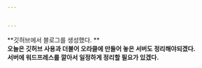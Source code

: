 ```yaml
---


---
```


<p>**깃허브에서 블로그를 생성했다. **<br>
<strong>오늘은 깃허브 사용과 더불어 오라클에 만들어 놓은 서버도 정리해야되겠다.</strong><br>
<strong>서버에 워드프레스를 깔아서 일정하게 정리할 필요가 있겠다.</strong></p>


